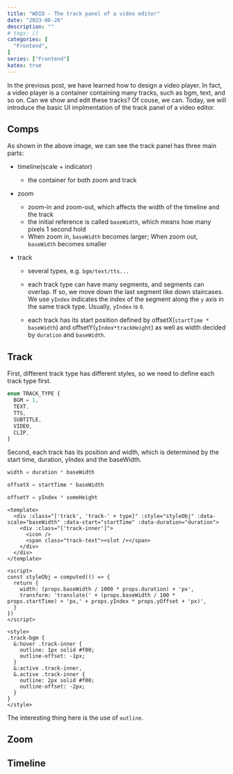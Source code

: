 ```yaml
---
title: "WDID - The track panel of a video editor"
date: "2023-06-26"
description: ""
# tags: []
categories: [
  "Frontend",
]
series: ["Frontend"]
katex: true
---
```


In the previous post, we have learned how to design a video player. In fact, a video player is a container containing many tracks, such as bgm, text, and so on. Can we show and edit these tracks? Of couse, we can. Today, we will introduce the basic UI implmentation of the track panel of a video editor.

<!--more-->

## Comps

As shown in the above image, we can see the track panel has three main parts:
- timeline(scale + indicator)
  - the container for both zoom and track


- zoom
  - zoom-in and zoom-out, which affects the width of the timeline and the track
  - the initial reference is called `baseWidth`, which means how many pixels 1 second hold
  - When zoom in, `baseWidth` becomes larger; When zoom out, `baseWidth` becomes smaller


- track
  - several types, e.g. `bgm/text/tts...`
  
  - each track type can have many segments, and segments can overlap. If so, we move down the last segment like down staircases. We use `yIndex` indicates the index of the segment along the `y` axis in the same track type. Usually, `yIndex` is `0`.
  
  - each track has its start position defined by offsetX(`startTime * baseWidth`) and offsetY(`yIndex*trackHeight`) as well as width decided by `duration` and `baseWidth`.


## Track

First, different track type has different styles, so we need to define each track type first.

```js
enum TRACK_TYPE {
  BGM = 1,
  TEXT,
  TTS,
  SUBTITLE,
  VIDEO,
  CLIP,
}
```

Second, each track has its position and width, which is determined by the start time, duration, yIndex and the baseWidth.

```js
width = duration * baseWidth

offsetX = startTime * baseWidth

offsetY = yIndex * someHeight
```


```vue
<template>
  <div :class="['track', 'track-' + type]" :style="styleObj" :data-scale="baseWidth" :data-start="startTime" :data-duration="duration">
    <div :class="['track-inner']">
      <icon />
      <span class="track-text"><slot /></span>
    </div>
  </div>
</template>

<script>
const styleObj = computed(() => {
  return {
    width: (props.baseWidth / 1000 * props.duration) + 'px',
    transform: 'translate(' + (props.baseWidth / 100 * props.startTime) + 'px,' + props.yIndex * props.yOffset + 'px)',
  }
})
</script>

<style>
.track-bgm {
  &:hover .track-inner {
    outline: 1px solid #f00;
    outline-offset: -1px;
  }
  &:active .track-inner,
  &.active .track-inner {
    outline: 2px solid #f00;
    outline-offset: -2px;
  }
}
</style>
```

The interesting thing here is the use of `outline`.

## Zoom


## Timeline
